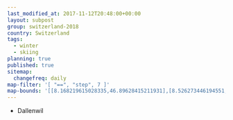 ```yaml
---
last_modified_at: 2017-11-12T20:48:00+00:00
layout: subpost
group: switzerland-2018
country: Switzerland
tags:
  - winter
  - skiing
planning: true
published: true
sitemap:
  changefreq: daily
map-filter: '[ "==", "step", 7 ]'
map-bounds: '[[8.168219615028335,46.89628415211931],[8.526273446194551,47.02394231527347]]'
---
```


* Dallenwil
